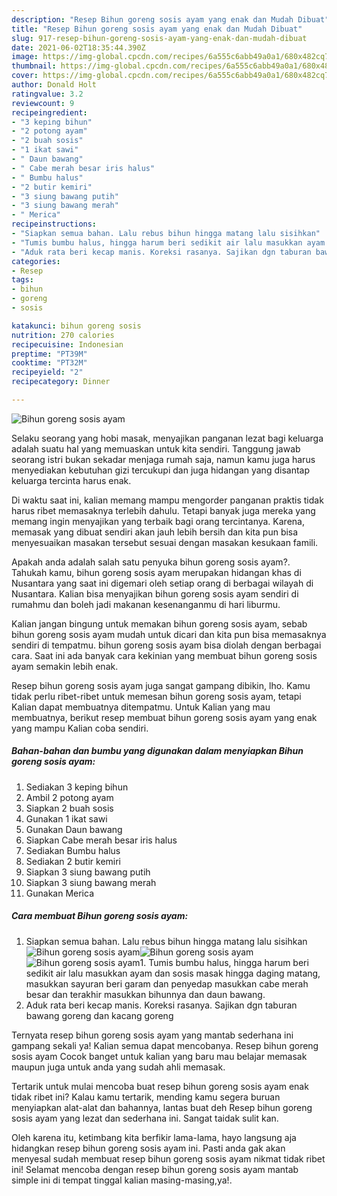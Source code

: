 ```yaml
---
description: "Resep Bihun goreng sosis ayam yang enak dan Mudah Dibuat"
title: "Resep Bihun goreng sosis ayam yang enak dan Mudah Dibuat"
slug: 917-resep-bihun-goreng-sosis-ayam-yang-enak-dan-mudah-dibuat
date: 2021-06-02T18:35:44.390Z
image: https://img-global.cpcdn.com/recipes/6a555c6abb49a0a1/680x482cq70/bihun-goreng-sosis-ayam-foto-resep-utama.jpg
thumbnail: https://img-global.cpcdn.com/recipes/6a555c6abb49a0a1/680x482cq70/bihun-goreng-sosis-ayam-foto-resep-utama.jpg
cover: https://img-global.cpcdn.com/recipes/6a555c6abb49a0a1/680x482cq70/bihun-goreng-sosis-ayam-foto-resep-utama.jpg
author: Donald Holt
ratingvalue: 3.2
reviewcount: 9
recipeingredient:
- "3 keping bihun"
- "2 potong ayam"
- "2 buah sosis"
- "1 ikat sawi"
- " Daun bawang"
- " Cabe merah besar iris halus"
- " Bumbu halus"
- "2 butir kemiri"
- "3 siung bawang putih"
- "3 siung bawang merah"
- " Merica"
recipeinstructions:
- "Siapkan semua bahan. Lalu rebus bihun hingga matang lalu sisihkan"
- "Tumis bumbu halus, hingga harum beri sedikit air lalu masukkan ayam dan sosis masak hingga daging matang, masukkan sayuran beri garam dan penyedap masukkan cabe merah besar dan terakhir masukkan bihunnya dan daun bawang."
- "Aduk rata beri kecap manis. Koreksi rasanya. Sajikan dgn taburan bawang goreng dan kacang goreng"
categories:
- Resep
tags:
- bihun
- goreng
- sosis

katakunci: bihun goreng sosis 
nutrition: 270 calories
recipecuisine: Indonesian
preptime: "PT39M"
cooktime: "PT32M"
recipeyield: "2"
recipecategory: Dinner

---
```



![Bihun goreng sosis ayam](https://img-global.cpcdn.com/recipes/6a555c6abb49a0a1/680x482cq70/bihun-goreng-sosis-ayam-foto-resep-utama.jpg)

Selaku seorang yang hobi masak, menyajikan panganan lezat bagi keluarga adalah suatu hal yang memuaskan untuk kita sendiri. Tanggung jawab seorang istri bukan sekadar menjaga rumah saja, namun kamu juga harus menyediakan kebutuhan gizi tercukupi dan juga hidangan yang disantap keluarga tercinta harus enak.

Di waktu  saat ini, kalian memang mampu mengorder panganan praktis tidak harus ribet memasaknya terlebih dahulu. Tetapi banyak juga mereka yang memang ingin menyajikan yang terbaik bagi orang tercintanya. Karena, memasak yang dibuat sendiri akan jauh lebih bersih dan kita pun bisa menyesuaikan masakan tersebut sesuai dengan masakan kesukaan famili. 



Apakah anda adalah salah satu penyuka bihun goreng sosis ayam?. Tahukah kamu, bihun goreng sosis ayam merupakan hidangan khas di Nusantara yang saat ini digemari oleh setiap orang di berbagai wilayah di Nusantara. Kalian bisa menyajikan bihun goreng sosis ayam sendiri di rumahmu dan boleh jadi makanan kesenanganmu di hari liburmu.

Kalian jangan bingung untuk memakan bihun goreng sosis ayam, sebab bihun goreng sosis ayam mudah untuk dicari dan kita pun bisa memasaknya sendiri di tempatmu. bihun goreng sosis ayam bisa diolah dengan berbagai cara. Saat ini ada banyak cara kekinian yang membuat bihun goreng sosis ayam semakin lebih enak.

Resep bihun goreng sosis ayam juga sangat gampang dibikin, lho. Kamu tidak perlu ribet-ribet untuk memesan bihun goreng sosis ayam, tetapi Kalian dapat membuatnya ditempatmu. Untuk Kalian yang mau membuatnya, berikut resep membuat bihun goreng sosis ayam yang enak yang mampu Kalian coba sendiri.

<!--inarticleads1-->

##### Bahan-bahan dan bumbu yang digunakan dalam menyiapkan Bihun goreng sosis ayam:

1. Sediakan 3 keping bihun
1. Ambil 2 potong ayam
1. Siapkan 2 buah sosis
1. Gunakan 1 ikat sawi
1. Gunakan  Daun bawang
1. Siapkan  Cabe merah besar iris halus
1. Sediakan  Bumbu halus
1. Sediakan 2 butir kemiri
1. Siapkan 3 siung bawang putih
1. Siapkan 3 siung bawang merah
1. Gunakan  Merica




<!--inarticleads2-->

##### Cara membuat Bihun goreng sosis ayam:

1. Siapkan semua bahan. Lalu rebus bihun hingga matang lalu sisihkan
<img src="https://img-global.cpcdn.com/steps/f5fb95878c9fe7b0/160x128cq70/bihun-goreng-sosis-ayam-langkah-memasak-1-foto.jpg" alt="Bihun goreng sosis ayam"><img src="https://img-global.cpcdn.com/steps/e2b1b5bed3b28af6/160x128cq70/bihun-goreng-sosis-ayam-langkah-memasak-1-foto.jpg" alt="Bihun goreng sosis ayam"><img src="https://img-global.cpcdn.com/steps/f9873cc2692ce59b/160x128cq70/bihun-goreng-sosis-ayam-langkah-memasak-1-foto.jpg" alt="Bihun goreng sosis ayam">1. Tumis bumbu halus, hingga harum beri sedikit air lalu masukkan ayam dan sosis masak hingga daging matang, masukkan sayuran beri garam dan penyedap masukkan cabe merah besar dan terakhir masukkan bihunnya dan daun bawang.
1. Aduk rata beri kecap manis. Koreksi rasanya. Sajikan dgn taburan bawang goreng dan kacang goreng




Ternyata resep bihun goreng sosis ayam yang mantab sederhana ini gampang sekali ya! Kalian semua dapat mencobanya. Resep bihun goreng sosis ayam Cocok banget untuk kalian yang baru mau belajar memasak maupun juga untuk anda yang sudah ahli memasak.

Tertarik untuk mulai mencoba buat resep bihun goreng sosis ayam enak tidak ribet ini? Kalau kamu tertarik, mending kamu segera buruan menyiapkan alat-alat dan bahannya, lantas buat deh Resep bihun goreng sosis ayam yang lezat dan sederhana ini. Sangat taidak sulit kan. 

Oleh karena itu, ketimbang kita berfikir lama-lama, hayo langsung aja hidangkan resep bihun goreng sosis ayam ini. Pasti anda gak akan menyesal sudah membuat resep bihun goreng sosis ayam nikmat tidak ribet ini! Selamat mencoba dengan resep bihun goreng sosis ayam mantab simple ini di tempat tinggal kalian masing-masing,ya!.

